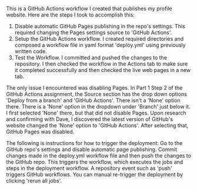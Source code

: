 This is a GitHub Actions workflow I created that publishes my profile website. Here are the steps I took to accomplish this:
1. Disable automatic GitHub Pages publishing in the repo's settings. This required changing the Pages settings source to 'GitHub Actions'.
2. Setup the GitHub Actions workflow. I created required directories and composed a workflow file in yaml format 'deploy.yml' using previously written code.
3. Test the Workflow. I committed and pushed the changes to the repository. I then checked the workflow in the Actions tab to make sure it completed successfully and then checked the live web pages in a new tab.

The only issue I encountered was disabling Pages. In Part 1 Step 2 of the GitHub Actions assignment, the Source section has the drop down options 'Deploy from a branch' and 'GitHub Actions'. There isn't a 'None' option there. There is a 'None' option in the dropdown under 'Branch' just below it. I first selected 'None' there, but that did not disable Pages. Upon research and confirming with Dave, I discovered the latest version of GitHub's website changed the 'None' option to 'GitHub Actions'. After selecting that, GitHub Pages was disabled.

The following is instructions for how to trigger the deployment:
Go to the GitHub repo's settings and disable automatic page publishing.
Commit changes made in the deploy.yml workflow file and then push the changes to the GitHub repo. This triggers the workflow, which executes the jobs and steps in the deployment workflow. A repository event such as 'push' triggers GitHub workflows. You can manual re-trigger the deployment by clicking 'rerun all jobs'.
